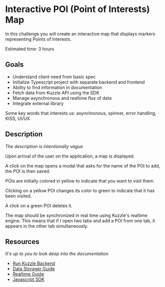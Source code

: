 # Interactive POI (Point of Interests) Map

In this challenge you will create an interactive map that displays markers representing Points of Interests.

Estimated time: 3 hours

## Goals

 - Understand client need from basic spec
 - Initialize Typescript project with separate backend and frontend
 - Ability to find information in documentation
 - Fetch data from Kuzzle API using the SDK
 - Manage asynchronous and realtime flux of data
 - Integrate external library

Some key words that interests us: asynchronous, spinner, error handling, KISS, UI/UX

## Description

_The description is intentionally vague._

Upon arrival of the user on the application, a map is displayed.

A click on the map opens a modal that asks for the name of the POI to add, the POI is then saved.

POIs are initially colored in yellow to indicate that you want to visit them.

Clicking on a yellow POI changes its color to green to indicate that it has been visited.

A click on a green POI deletes it.

The map should be synchronized in real time using Kuzzle's realtime engine. This means that if I open two tabs and add a POI from one tab, it appears in the other tab simultaneously.

## Resources

_It's up to you to look deep into the documentation_

 - [Run Kuzzle Backend](https://docs.kuzzle.io/core/2/guides/getting-started/run-kuzzle/)
 - [Data Storager Guide](https://docs.kuzzle.io/core/2/guides/main-concepts/data-storage/)
 - [Realtime Guide](https://docs.kuzzle.io/core/2/guides/main-concepts/realtime-engine/)
 - [Javascript SDK](https://docs.kuzzle.io/sdk/js/7/)